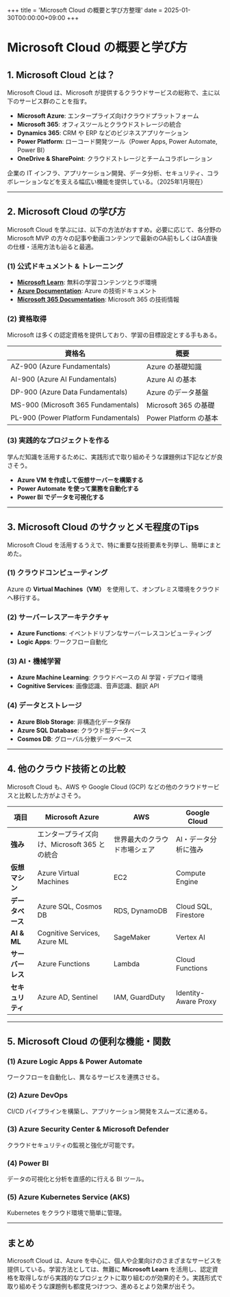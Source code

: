 +++
title = 'Microsoft Cloud の概要と学び方整理'
date = 2025-01-30T00:00:00+09:00
+++

# Microsoft Cloud の概要と学び方

## 1. Microsoft Cloud とは？

Microsoft Cloud は、Microsoft が提供するクラウドサービスの総称で、主に以下のサービス群のことを指す。

- **Microsoft Azure**: エンタープライズ向けクラウドプラットフォーム
- **Microsoft 365**: オフィスツールとクラウドストレージの統合
- **Dynamics 365**: CRM や ERP などのビジネスアプリケーション
- **Power Platform**: ローコード開発ツール（Power Apps, Power Automate, Power BI）
- **OneDrive & SharePoint**: クラウドストレージとチームコラボレーション

企業の IT インフラ、アプリケーション開発、データ分析、セキュリティ、コラボレーションなどを支える幅広い機能を提供している。（2025年1月現在）

---

## 2. Microsoft Cloud の学び方

Microsoft Cloud を学ぶには、以下の方法がおすすめ。必要に応じて、各分野の Microsoft MVP の方々の記事や動画コンテンツで最新のGA前もしくはGA直後の仕様・活用方法も辿ると最適。

### **(1) 公式ドキュメント & トレーニング**
- **[Microsoft Learn](https://learn.microsoft.com/)**: 無料の学習コンテンツとラボ環境
- **[Azure Documentation](https://learn.microsoft.com/en-us/azure/)**: Azure の技術ドキュメント
- **[Microsoft 365 Documentation](https://learn.microsoft.com/en-us/microsoft-365/)**: Microsoft 365 の技術情報

### **(2) 資格取得**
Microsoft は多くの認定資格を提供しており、学習の目標設定とする手もある。

| 資格名 | 概要 |
|--------|------|
| AZ-900 (Azure Fundamentals) | Azure の基礎知識 |
| AI-900 (Azure AI Fundamentals) | Azure AI の基本 |
| DP-900 (Azure Data Fundamentals) | Azure のデータ基盤 |
| MS-900 (Microsoft 365 Fundamentals) | Microsoft 365 の基礎 |
| PL-900 (Power Platform Fundamentals) | Power Platform の基本 |

### **(3) 実践的なプロジェクトを作る**
学んだ知識を活用するために、実践形式で取り組めそうな課題例は下記などが良さそう。
- **Azure VM を作成して仮想サーバーを構築する**
- **Power Automate を使って業務を自動化する**
- **Power BI でデータを可視化する**

---

## 3. Microsoft Cloud のサクッとメモ程度のTips

Microsoft Cloud を活用するうえで、特に重要な技術要素を列挙し、簡単にまとめた。

### **(1) クラウドコンピューティング**
Azure の **Virtual Machines（VM）** を使用して、オンプレミス環境をクラウドへ移行する。

### **(2) サーバーレスアーキテクチャ**
- **Azure Functions**: イベントドリブンなサーバーレスコンピューティング
- **Logic Apps**: ワークフロー自動化

### **(3) AI・機械学習**
- **Azure Machine Learning**: クラウドベースの AI 学習・デプロイ環境
- **Cognitive Services**: 画像認識、音声認識、翻訳 API

### **(4) データとストレージ**
- **Azure Blob Storage**: 非構造化データ保存
- **Azure SQL Database**: クラウド型データベース
- **Cosmos DB**: グローバル分散データベース

---

## 4. 他のクラウド技術との比較

Microsoft Cloud も、AWS や Google Cloud (GCP) などの他のクラウドサービスと比較した方がよさそう。

| 項目 | Microsoft Azure | AWS | Google Cloud |
|------|---------------|-----|-------------|
| **強み** | エンタープライズ向け、Microsoft 365 との統合 | 世界最大のクラウド市場シェア | AI・データ分析に強み |
| **仮想マシン** | Azure Virtual Machines | EC2 | Compute Engine |
| **データベース** | Azure SQL, Cosmos DB | RDS, DynamoDB | Cloud SQL, Firestore |
| **AI & ML** | Cognitive Services, Azure ML | SageMaker | Vertex AI |
| **サーバーレス** | Azure Functions | Lambda | Cloud Functions |
| **セキュリティ** | Azure AD, Sentinel | IAM, GuardDuty | Identity-Aware Proxy |

---

## 5. Microsoft Cloud の便利な機能・関数

### **(1) Azure Logic Apps & Power Automate**
ワークフローを自動化し、異なるサービスを連携させる。

### **(2) Azure DevOps**
CI/CD パイプラインを構築し、アプリケーション開発をスムーズに進める。

### **(3) Azure Security Center & Microsoft Defender**
クラウドセキュリティの監視と強化が可能です。

### **(4) Power BI**
データの可視化と分析を直感的に行える BI ツール。

### **(5) Azure Kubernetes Service (AKS)**
Kubernetes をクラウド環境で簡単に管理。

---

## まとめ
Microsoft Cloud は、Azure を中心に、個人や企業向けのさまざまなサービスを提供している。学習方法としては、無難に **Microsoft Learn** を活用し、認定資格を取得しながら実践的なプロジェクトに取り組むのが効果的そう。実践形式で取り組めそうな課題例も都度見つけつつ、進めるとより効果が出そう。

